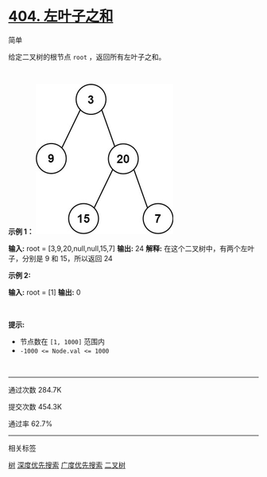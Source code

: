 # [404\. 左叶子之和](https://leetcode.cn/problems/sum-of-left-leaves/)

简单


给定二叉树的根节点 `root` ，返回所有左叶子之和。

&nbsp;

**示例 1：**
![1709031244301](404_1.png)

**输入:** root = \[3,9,20,null,null,15,7\] 
**输出:** 24 
**解释:** 在这个二叉树中，有两个左叶子，分别是 9 和 15，所以返回 24

**示例 2:**

**输入:** root = \[1\]
**输出:** 0

&nbsp;

**提示:**

- 节点数在 `[1, 1000]` 范围内
- `-1000 <= Node.val <= 1000`

&nbsp;

* * *


通过次数 284.7K

提交次数 454.3K

通过率 62.7%

* * *

相关标签

[树](https://leetcode.cn/tag/tree/)
[深度优先搜索](https://leetcode.cn/tag/depth-first-search/)
[广度优先搜索](https://leetcode.cn/tag/breadth-first-search/)
[二叉树](https://leetcode.cn/tag/binary-tree/)
